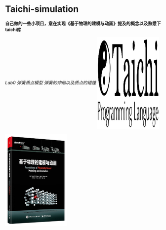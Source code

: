 # Taichi-simulation

**自己做的一些小项目，意在实现《基于物理的建模与动画》提及的概念以及熟悉下taichi库**

*Lab0 弹簧质点模型 弹簧的伸缩以及质点的碰撞*
<img src="https://github.com/1242857339/Taichi-simulation/blob/main/taichi.png" width = "200" height = "300" alt="" align=center />

<img src="https://github.com/1242857339/Taichi-simulation/blob/main/book.jpg" width = "200" height = "300" alt="" align=center />
